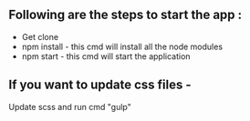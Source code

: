 ## Following are the steps to start the app :
* Get clone
* npm install - this cmd will install all the node modules
* npm start - this cmd will start the application

## If you want to update css files -
Update scss and run cmd "gulp" 
